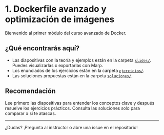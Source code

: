 # 1. Dockerfile avanzado y optimización de imágenes

Bienvenido al primer módulo del curso avanzado de Docker.

## ¿Qué encontrarás aquí?

- Las diapositivas con la teoría y ejemplos están en la carpeta [`slides/`](./slides/dockerfile-avanzado.md). Puedes visualizarlas o exportarlas con Marp.
- Los enunciados de los ejercicios están en la carpeta [`ejercicios/`](./ejercicios/).
- Las soluciones propuestas están en la carpeta [`soluciones/`](./soluciones/).

## Recomendación

Lee primero las diapositivas para entender los conceptos clave y después resuelve los ejercicios prácticos. Consulta las soluciones solo para comparar o si te atascas.

---

¿Dudas? ¡Pregunta al instructor o abre una issue en el repositorio!

